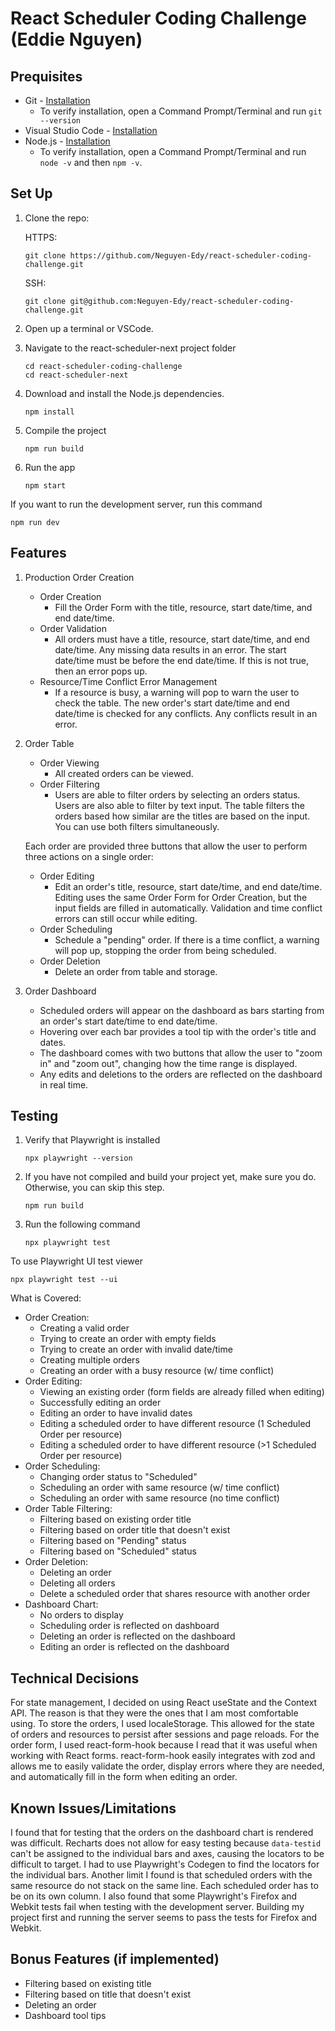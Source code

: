 # React Scheduler Coding Challenge (Eddie Nguyen)

## Prequisites
- Git - [Installation](https://git-scm.com/downloads)
    - To verify installation, open a Command Prompt/Terminal and run `git --version`
- Visual Studio Code - [Installation](https://code.visualstudio.com/download)
- Node.js - [Installation](https://nodejs.org/en)
    - To verify installation, open a Command Prompt/Terminal and run `node -v` and then `npm -v`.

## Set Up
1. Clone the repo:

    HTTPS:
    ```
    git clone https://github.com/Neguyen-Edy/react-scheduler-coding-challenge.git
    ```
    SSH:
    ```
    git clone git@github.com:Neguyen-Edy/react-scheduler-coding-challenge.git
    ```
2. Open up a terminal or VSCode.
3. Navigate to the react-scheduler-next project folder

   ```
   cd react-scheduler-coding-challenge
   cd react-scheduler-next
   ```
4. Download and install the Node.js dependencies.

   ```
   npm install
   ```
5. Compile the project
   
   ```
   npm run build
   ```
7. Run the app

   ```
   npm start
   ```
If you want to run the development server, run this command

   ```
   npm run dev
   ```

## Features
1. Production Order Creation
    - Order Creation
       - Fill the Order Form with the title, resource, start date/time, and end date/time.
    - Order Validation
       - All orders must have a title, resource, start date/time, and end date/time. Any missing data results in an error. The start date/time must be before the end date/time. If this is not true, then an error pops up.
    - Resource/Time Conflict Error Management
       - If a resource is busy, a warning will pop to warn the user to check the table. The new order's start date/time and end date/time is checked for any conflicts. Any conflicts result in an error.
2. Order Table
    - Order Viewing
       - All created orders can be viewed.
     - Order Filtering
       - Users are able to filter orders by selecting an orders status. Users are also able to filter by text input. The table filters the orders based how similar are the titles are based on the input. You can use both filters simultaneously. 

   Each order are provided three buttons that allow the user to perform three actions on a single order:
    - Order Editing
       - Edit an order's title, resource, start date/time, and end date/time. Editing uses the same Order Form for Order Creation, but the input fields are filled in automatically. Validation and time conflict errors can still occur while editing.
    - Order Scheduling
       - Schedule a "pending" order. If there is a time conflict, a warning will pop up, stopping the order from being scheduled.
    - Order Deletion
       - Delete an order from table and storage.
3. Order Dashboard
    - Scheduled orders will appear on the dashboard as bars starting from an order's start date/time to end date/time.
    - Hovering over each bar provides a tool tip with the order's title and dates.
    - The dashboard comes with two buttons that allow the user to "zoom in" and "zoom out", changing how the time range is displayed.
    - Any edits and deletions to the orders are reflected on the dashboard in real time.

## Testing
1. Verify that Playwright is installed

   ```
   npx playwright --version
   ```
2. If you have not compiled and build your project yet, make sure you do. Otherwise, you can skip this step.

    ```
    npm run build
    ```
3. Run the following command
   ```
   npx playwright test
   ```
To use Playwright UI test viewer
   ```
   npx playwright test --ui
   ```
What is Covered:
 - Order Creation:
   - Creating a valid order
   - Trying to create an order with empty fields
   - Trying to create an order with invalid date/time
   - Creating multiple orders
   - Creating an order with a busy resource (w/ time conflict)
- Order Editing:
   - Viewing an existing order (form fields are already filled when editing)
   - Successfully editing an order
   - Editing an order to have invalid dates
   - Editing a scheduled order to have different resource (1 Scheduled Order per resource)
   - Editing a scheduled order to have different resource (>1 Scheduled Order per resource)
- Order Scheduling:
   - Changing order status to "Scheduled"
   - Scheduling an order with same resource (w/ time conflict)
   - Scheduling an order with same resource (no time conflict)
- Order Table Filtering:
   - Filtering based on existing order title
   - Filtering based on order title that doesn't exist
   - Filtering based on "Pending" status
   - Filtering based on "Scheduled" status
- Order Deletion:
   - Deleting an order
   - Deleting all orders
   - Delete a scheduled order that shares resource with another order
- Dashboard Chart:
   - No orders to display
   - Scheduling order is reflected on dashboard
   - Deleting an order is reflected on the dashboard
   - Editing an order is reflected on the dashboard

## Technical Decisions
For state management, I decided on using React useState and the Context API. The reason is that they were the ones that I am most comfortable using. To store the orders, I used localeStorage. This allowed for the state of orders and resources to persist after sessions and page reloads. For the order form, I used react-form-hook because I read that it was useful when working with React forms. react-form-hook easily integrates with zod and allows me to easily validate the order, display errors where they are needed, and automatically fill in the form when editing an order.

## Known Issues/Limitations
I found that for testing that the orders on the dashboard chart is rendered was difficult. Recharts does not allow for easy testing because `data-testid` can't be assigned to the individual bars and axes, causing the locators to be difficult to target. I had to use Playwright's Codegen to find the locators for the individual bars. 
Another limit I found is that scheduled orders with the same resource do not stack on the same line. Each scheduled order has to be on its own column. 
I also found that some Playwright's Firefox and Webkit tests fail when testing with the development server. Building my project first and running the server seems to pass the tests for Firefox and Webkit. 

## Bonus Features (if implemented)
 - Filtering based on existing title
 - Filtering based on title that doesn't exist
 - Deleting an order
 - Dashboard tool tips
